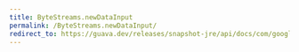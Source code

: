 ```yaml
---
title: ByteStreams.newDataInput
permalink: /ByteStreams.newDataInput/
redirect_to: https://guava.dev/releases/snapshot-jre/api/docs/com/google/common/io/ByteStreams.html#newDataInput-byte:A-
---
```

